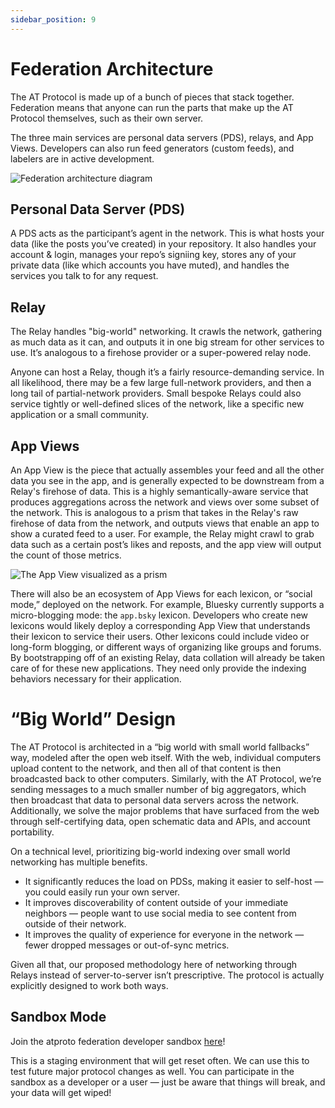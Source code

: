 ```yaml
---
sidebar_position: 9
---
```


# Federation Architecture

The AT Protocol is made up of a bunch of pieces that stack together. Federation means that anyone can run the parts that make up the AT Protocol themselves, such as their own server.

The three main services are personal data servers (PDS), relays, and App Views. Developers can also run feed generators (custom feeds), and labelers are in active development. 

![Federation architecture diagram](/img/docs/federation-architecture-diagram.png)

## Personal Data Server (PDS)

A PDS acts as the participant’s agent in the network. This is what hosts your data (like the posts you’ve created) in your repository. It also handles your account & login, manages your repo’s signiing key, stores any of your private data (like which accounts you have muted), and handles the services you talk to for any request. 

## Relay

The Relay handles "big-world" networking.  It crawls the network, gathering as much data as it can, and outputs it in one big stream for other services to use. It’s analogous to a firehose provider or a super-powered relay node.

Anyone can host a Relay, though it’s a fairly resource-demanding service. In all likelihood, there may be a few large full-network providers, and then a long tail of partial-network providers. Small bespoke Relays could also service tightly or well-defined slices of the network, like a specific new application or a small community.

## App Views

An App View is the piece that actually assembles your feed and all the other data you see in the app, and is generally expected to be downstream from a Relay's firehose of data. This is a highly semantically-aware service that produces aggregations across the network and views over some subset of the network. This is analogous to a prism that takes in the Relay's raw firehose of data from the network, and outputs views that enable an app to show a curated feed to a user. For example, the Relay might crawl to grab data such as a certain post’s likes and reposts, and the app view will output the count of those metrics.

![The App View visualized as a prism](/img/docs/app-view-prism.png)

There will also be an ecosystem of App Views for each lexicon, or “social mode,” deployed on the network. For example, Bluesky currently supports a micro-blogging mode: the `app.bsky` lexicon. Developers who create new lexicons would likely deploy a corresponding App View that understands their lexicon to service their users. Other lexicons could include video or long-form blogging, or different ways of organizing like groups and forums. By bootstrapping off of an existing Relay, data collation will already be taken care of for these new applications. They need only provide the indexing behaviors necessary for their application.

# “Big World” Design

The AT Protocol is architected in a “big world with small world fallbacks” way, modeled after the open web itself. With the web, individual computers upload content to the network, and then all of that content is then broadcasted back to other computers. Similarly, with the AT Protocol, we’re sending messages to a much smaller number of big aggregators, which then broadcast that data to personal data servers across the network. Additionally, we solve the major problems that have surfaced from the web through self-certifying data, open schematic data and APIs, and account portability. 

On a technical level, prioritizing big-world indexing over small world networking has multiple benefits.

* It significantly reduces the load on PDSs, making it easier to self-host — you could easily run your own server.
* It improves discoverability of content outside of your immediate neighbors — people want to use social media to see content from outside of their network.
* It improves the quality of experience for everyone in the network — fewer dropped messages or out-of-sync metrics.

Given all that, our proposed methodology here of networking through Relays instead of server-to-server isn’t prescriptive. The protocol is actually explicitly designed to work both ways. 

## Sandbox Mode

Join the atproto federation developer sandbox [here](/blog/federation-sandbox)!

This is a staging environment that will get reset often. We can use this to test future major protocol changes as well. You can participate in the sandbox as a developer or a user — just be aware that things will break, and your data will get wiped!